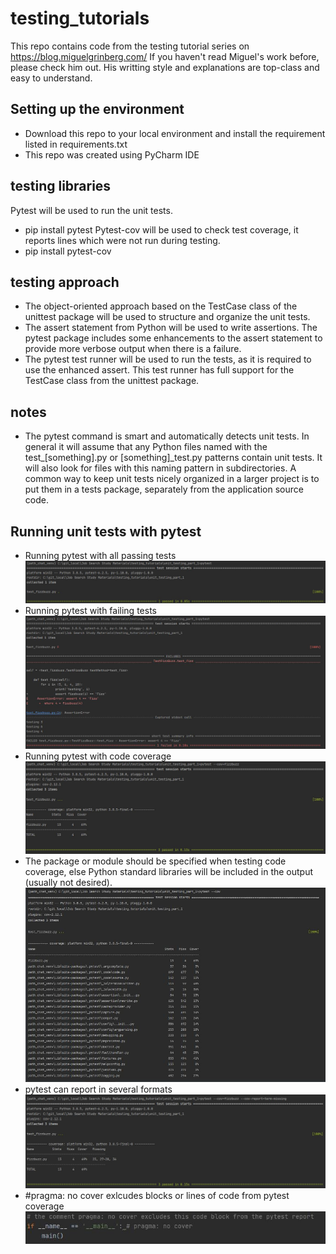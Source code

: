 # testing_tutorials
This repo contains code from the testing tutorial series on https://blog.miguelgrinberg.com/
If you haven't read Miguel's work before, please check him out.  His writting style and explanations are top-class and easy to understand.

## Setting up the environment
- Download this repo to your local environment and install the requirement listed in requirements.txt
- This repo was created using PyCharm IDE

## testing libraries
Pytest will be used to run the unit tests.
- pip install pytest
Pytest-cov will be used to check test coverage, it reports lines which were not run during testing.
- pip install pytest-cov

## testing approach
- The object-oriented approach based on the TestCase class of the unittest package will be used to structure and organize the unit tests.
- The assert statement from Python will be used to write assertions. The pytest package includes some enhancements to the assert statement to provide more verbose output when 
there is a failure.
- The pytest test runner will be used to run the tests, as it is required to use the enhanced assert. This test runner has full support for the TestCase class from the unittest 
package.

## notes
- The pytest command is smart and automatically detects unit tests. In general it will assume that any Python files named with the test_[something].py or [something]_test.py 
patterns contain unit tests. It will also look for files with this naming pattern in subdirectories. A common way to keep unit tests nicely organized in a larger project is to 
put them in a tests package, separately from the application source code.

## Running unit tests with pytest
- Running pytest with all passing tests
![image](https://github.com/justinbourb/testing_tutorials/blob/master/unit_testing_part_1/images/pytest_passing%20test.JPG)
- Running pytest with failing tests
![image](https://github.com/justinbourb/testing_tutorials/blob/master/unit_testing_part_1/images/pytest_failing_test.JPG)
- Running pytest with code coverage
![image](https://github.com/justinbourb/testing_tutorials/blob/master/unit_testing_part_1/images/pytest_test_coverage.JPG)
- The package or module should be specified when testing code coverage, else Python standard libraries will be included in the output (usually not desired).
![image](https://github.com/justinbourb/testing_tutorials/blob/master/unit_testing_part_1/images/pytest_test_coverage_unspecified.JPG)
- pytest can report in several formats
![image](https://github.com/justinbourb/testing_tutorials/blob/master/unit_testing_part_1/images/pytest_test_coverage_report_missing.JPG)
- #pragma: no cover exlcudes blocks or lines of code from pytest coverage
![image](https://github.com/justinbourb/testing_tutorials/blob/master/unit_testing_part_1/images/pytest_exclude_sectionJPG.JPG)


